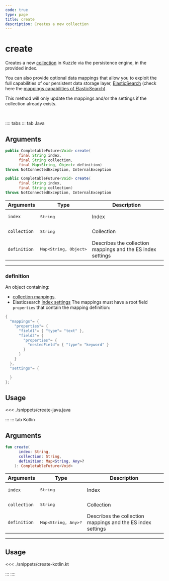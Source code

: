 ```yaml
---
code: true
type: page
title: create
description: Creates a new collection
---
```


# create

Creates a new [collection](/core/2/guides/main-concepts/data-storage) in Kuzzle via the persistence engine, in the provided index.

You can also provide optional data mappings that allow you to exploit the full capabilities of our
persistent data storage layer, [ElasticSearch](https://www.elastic.co/elastic-stack) (check here the [mappings capabilities of ElasticSearch](https://www.elastic.co/guide/en/elasticsearch/reference/7.4/mapping.html)).

This method will only update the mappings and/or the settings if the collection already exists.

<br/>

:::: tabs
::: tab Java

## Arguments

```java
public CompletableFuture<Void> create(
      final String index,
      final String collection,
      final Map<String, Object> definition)
throws NotConnectedException, InternalException

public CompletableFuture<Void> create(
      final String index,
      final String collection)
throws NotConnectedException, InternalException
```

| Arguments          | Type                                         | Description                       |
| ------------------ | -------------------------------------------- | --------------------------------- |
| `index`            | <pre>String</pre>                            | Index                             |
| `collection`       | <pre>String</pre>                            | Collection                        |
| `definition`          | <pre>Map<String, Object></pre> | Describes the collection mappings and the ES index settings |

---

### definition

An object containing:
 - [collection mappings](/core/2/guides/main-concepts/data-storage).
 - Elasticsearch [index settings](https://www.elastic.co/guide/en/elasticsearch/reference/7.5/index-modules.html#index-modules-settings)
The mappings must have a root field `properties` that contain the mapping definition:

```java
{
  "mappings"= {
    "properties"= {
      "field1"= { "type"= "text" },
      "field2"= {
        "properties"= {
          "nestedField"= { "type"= "keyword" }
        }
      }
    }    
  },
  "settings"= {

  }
};
```

## Usage

<<< ./snippets/create-java.java

:::
::: tab Kotlin

## Arguments

```kotlin
fun create(
      index: String,
      collection: String,
      definition: Map<String, Any>?
    ): CompletableFuture<Void>
```
| Arguments          | Type                                         | Description                       |
| ------------------ | -------------------------------------------- | --------------------------------- |
| `index`            | <pre>String</pre>                            | Index                             |
| `collection`       | <pre>String</pre>                            | Collection                        |
| `definition`       | <pre>Map<String, Any>?</pre>   | Describes the collection mappings and the ES index settings |

---

## Usage

<<< ./snippets/create-kotlin.kt

:::
::::
